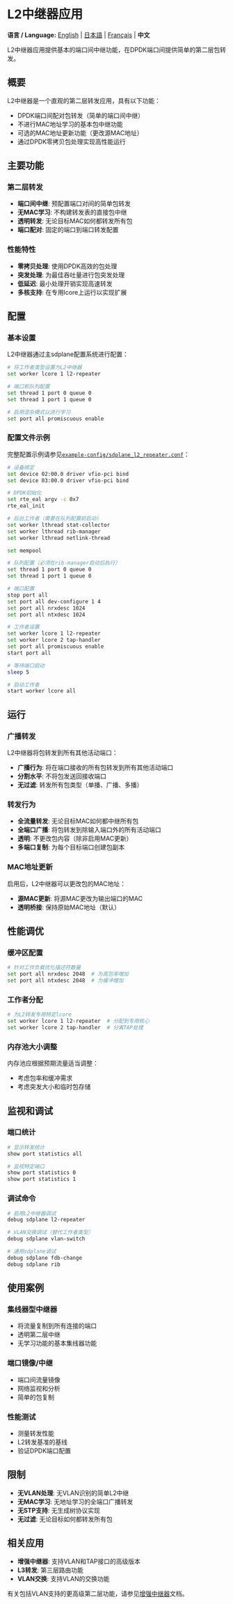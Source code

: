 # L2中继器应用

**语言 / Language:** [English](../l2-repeater-application.md) | [日本語](../ja/l2-repeater-application.md) | [Français](../fr/l2-repeater-application.md) | **中文**

L2中继器应用提供基本的端口间中继功能，在DPDK端口间提供简单的第二层包转发。

## 概要

L2中继器是一个直观的第二层转发应用，具有以下功能：
- DPDK端口间配对包转发（简单的端口间中继）
- 不进行MAC地址学习的基本包中继功能
- 可选的MAC地址更新功能（更改源MAC地址）
- 通过DPDK零拷贝包处理实现高性能运行

## 主要功能

### 第二层转发
- **端口间中继**: 预配置端口对间的简单包转发
- **无MAC学习**: 不构建转发表的直接包中继
- **透明转发**: 无论目标MAC如何都转发所有包
- **端口配对**: 固定的端口到端口转发配置

### 性能特性
- **零拷贝处理**: 使用DPDK高效的包处理
- **突发处理**: 为最佳吞吐量进行包突发处理
- **低延迟**: 最小处理开销实现高速转发
- **多核支持**: 在专用lcore上运行以实现扩展

## 配置

### 基本设置
L2中继器通过主sdplane配置系统进行配置：

```bash
# 将工作者类型设置为L2中继器
set worker lcore 1 l2-repeater

# 端口和队列配置
set thread 1 port 0 queue 0  
set thread 1 port 1 queue 0

# 启用混杂模式以进行学习
set port all promiscuous enable
```

### 配置文件示例
完整配置示例请参见[`example-config/sdplane_l2_repeater.conf`](../../example-config/sdplane_l2_repeater.conf)：

```bash
# 设备绑定
set device 02:00.0 driver vfio-pci bind
set device 03:00.0 driver vfio-pci bind

# DPDK初始化
set rte_eal argv -c 0x7
rte_eal_init

# 后台工作者（需要在队列配置前启动）
set worker lthread stat-collector
set worker lthread rib-manager
set worker lthread netlink-thread

set mempool

# 队列配置（必须在rib-manager启动后执行）
set thread 1 port 0 queue 0
set thread 1 port 1 queue 0

# 端口配置
stop port all
set port all dev-configure 1 4
set port all nrxdesc 1024
set port all ntxdesc 1024

# 工作者设置
set worker lcore 1 l2-repeater
set worker lcore 2 tap-handler
set port all promiscuous enable
start port all

# 等待端口启动
sleep 5

# 启动工作者
start worker lcore all
```

## 运行

### 广播转发
L2中继器将包转发到所有其他活动端口：
- **广播行为**: 将在端口接收的所有包转发到所有其他活动端口
- **分割水平**: 不将包发送回接收端口
- **无过滤**: 转发所有包类型（单播、广播、多播）

### 转发行为
- **全流量转发**: 无论目标MAC如何都中继所有包
- **全端口广播**: 将包转发到除输入端口外的所有活动端口
- **透明**: 不更改包内容（除非启用MAC更新）
- **多端口复制**: 为每个目标端口创建包副本

### MAC地址更新
启用后，L2中继器可以更改包的MAC地址：
- **源MAC更新**: 将源MAC更改为输出端口的MAC
- **透明桥接**: 保持原始MAC地址（默认）

## 性能调优

### 缓冲区配置
```bash
# 针对工作负载优化描述符数量
set port all nrxdesc 2048  # 为高包率增加
set port all ntxdesc 2048  # 为缓冲增加
```

### 工作者分配
```bash
# 为L2转发专用特定lcore
set worker lcore 1 l2-repeater  # 分配到专用核心
set worker lcore 2 tap-handler  # 分离TAP处理
```

### 内存池大小调整
内存池应根据预期流量适当调整：
- 考虑包率和缓冲需求
- 考虑突发大小和临时包存储

## 监视和调试

### 端口统计
```bash
# 显示转发统计
show port statistics all

# 监视特定端口
show port statistics 0
show port statistics 1
```

### 调试命令
```bash
# 启用L2中继器调试
debug sdplane l2-repeater

# VLAN交换调试（替代工作者类型）
debug sdplane vlan-switch

# 通用sdplane调试
debug sdplane fdb-change
debug sdplane rib
```

## 使用案例

### 集线器型中继器
- 将流量复制到所有连接的端口
- 透明第二层中继
- 无学习功能的基本集线器功能

### 端口镜像/中继
- 端口间流量镜像
- 网络监视和分析
- 简单的包复制

### 性能测试
- 测量转发性能
- L2转发基准的基线
- 验证DPDK端口配置

## 限制

- **无VLAN处理**: 无VLAN识别的简单L2中继
- **无MAC学习**: 无地址学习的全端口广播转发
- **无STP支持**: 无生成树协议实现
- **无过滤**: 无论目标如何都转发所有包

## 相关应用

- **增强中继器**: 支持VLAN和TAP接口的高级版本
- **L3转发**: 第三层路由功能
- **VLAN交换**: 支持VLAN的交换功能

有关包括VLAN支持的更高级第二层功能，请参见[增强中继器](enhanced-repeater.md)文档。
